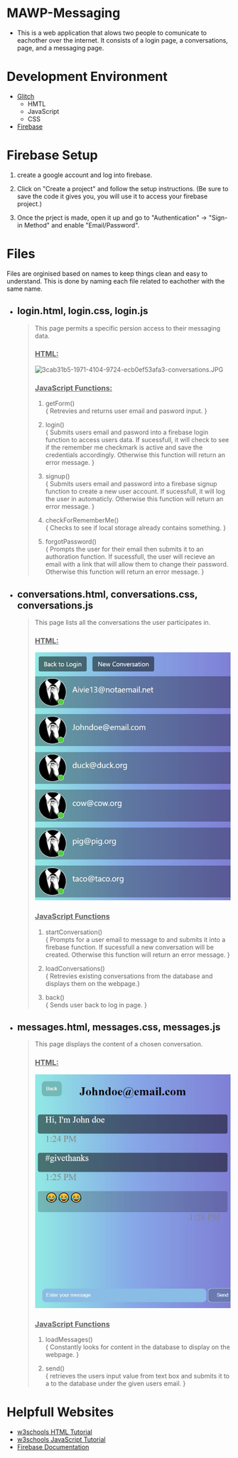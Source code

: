# MAWP-Messaging
* This is a web application that alows two people to comunicate to eachother over the internet. It consists of a login page, a conversations, page, and a messaging page. 
 
# Development Environment
* [Glitch](https://www.glitch.com/)
    * HMTL
    * JavaScript
    * CSS
* [Firebase](https://firebase.google.com/)

# Firebase Setup
1. create a google account and log into firebase.

2. Click on "Create a project" and follow the setup instructions. (Be sure to save the code it gives you, you will use it to access your firebase project.)

3. Once the prject is made, open it up and go to "Authentication" -> "Sign-in Method" and enable "Email/Password".


# Files
Files are orginised based on names to keep things clean and easy to understand. This is done by naming each file related to eachother with the same name.


* ## login.html, login.css, login.js
    > This page permits a specific persion access to their messaging data.   
    >
    > ### <u>HTML:</u>
    > ![3cab31b5-1971-4104-9724-ecb0ef53afa3-conversations.JPG](login.JPG)   
    >   
    >   
    > ### <u>JavaScript Functions:</u>   
    > 1. getForm()   
    > { Retrevies and returns user email and pasword input. }
    >   
    > 2. login()   
    > { Submits users email and pasword into a firebase login function to access users data. If sucessfull, it will check to see if the remember me checkmark is active and save the credentials accordingly. Otherwise this function will return an error message. }
    >
    > 3. signup()   
    > { Submits users email and password into a firebase signup function to create a new user account. If sucessfull, it will log the user in automaticly. Otherwise this function will return an error message. }   
    >   
    > 4. checkForRememberMe()   
    > { Checks to see if local storage already contains something. }   
    >   
    > 5. forgotPassword()   
    > { Prompts the user for their email then submits it to an authoration function. If sucessfull, the user will recieve an email with a link that will allow them to change their password. Otherwise this function will return an error message. }

* ## conversations.html, conversations.css, conversations.js
    > This page lists all the conversations the user participates in.
    >   
    > ### <u>HTML:</u>   
    >![Image of a conversation](3cab31b5-1971-4104-9724-ecb0ef53afa3-conversations.JPG)
    >   
    > ### <u>JavaScript Functions</u>
    > 1. startConversation()   
    > { Prompts for a user email to message to and submits it into a firebase function. If sucessfull a new conversation will be created. Otherwise this function will return an error message. }
    >   
    > 2. loadConversations()   
    > { Retrevies existing conversations from the database and displays them on the webpage.}
    >   
    > 3. back()   
    > { Sends user back to log in page. }

* ## messages.html, messages.css, messages.js
    > This page displays the content of a chosen conversation.
    >   
    > ### <u>HTML:</u>
    >![Image of messages](3cab31b5-1971-4104-9724-ecb0ef53afa3-messages.JPG)
    >   
    > ### <u>JavaScript Functions</u>
    > 1. loadMessages()   
    > { Constantly looks for content in the database to display on the webpage. }
    >   
    > 2. send()   
    > { retrieves the users input value from text box and submits it to a to the database under the given users email. }

# Helpfull Websites
* [w3schools HTML Tutorial](https://www.w3schools.com/html/default.asp)
* [w3schools JavaScript Tutorial](https://www.w3schools.com/js/default.asp)
* [Firebase Documentation](https://firebase.google.com/docs/)
